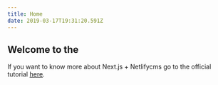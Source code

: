 ```yaml
---
title: Home
date: 2019-03-17T19:31:20.591Z
---
```

## Welcome to the

If you want to know more about Next.js + Netlifycms go to the official tutorial [here](https://www.netlifycms.org/docs/nextjs/).